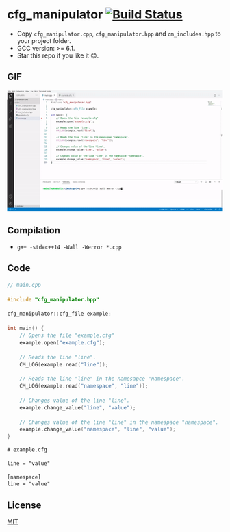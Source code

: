 # cfg_manipulator [![Build Status](https://travis-ci.com/RedBull4/cfg_manipulator.svg?branch=main)](https://travis-ci.com/RedBull4/cfg_manipulator)
* Copy ```cfg_manipulator.cpp```, ```cfg_manipulator.hpp``` and ```cm_includes.hpp``` to your project folder.
* GCC version: >= 6.1.
* Star this repo if you like it 😊.
## GIF
<p align="center">
  <img src="example.gif" />
</p>

## Compilation
* ```g++ -std=c++14 -Wall -Werror *.cpp```
## Code
``` cpp
// main.cpp

#include "cfg_manipulator.hpp"

cfg_manipulator::cfg_file example;

int main() {
    // Opens the file "example.cfg"
    example.open("example.cfg");

    // Reads the line "line".
    CM_LOG(example.read("line"));

    // Reads the line "line" in the namesapce "namespace".
    CM_LOG(example.read("namespace", "line"));

    // Changes value of the line "line".
    example.change_value("line", "value");

    // Changes value of the line "line" in the namespace "namespace".
    example.change_value("namespace", "line", "value");
}
```
```
# example.cfg

line = "value"

[namespace]
line = "value"
```
## License
[MIT](https://github.com/RedBull4/cfg_manipulator/blob/main/LICENSE)